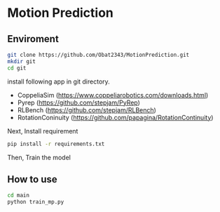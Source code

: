 # Motion Prediction

## Enviroment

```sh
git clone https://github.com/Obat2343/MotionPrediction.git
mkdir git
cd git
```

install following app in git directory.

- CoppeliaSim (<https://www.coppeliarobotics.com/downloads.html>)
- Pyrep (<https://github.com/stepjam/PyRep>)
- RLBench (<https://github.com/stepjam/RLBench>)
- RotationConinuity (<https://github.com/papagina/RotationContinuity>)

Next, Install requirement

```sh
pip install -r requirements.txt
```

Then, Train the model

## How to use

```sh
cd main
python train_mp.py
```
